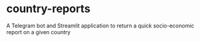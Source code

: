 # country-reports
A Telegram bot and Streamlit application to return a quick socio-economic report on a given country
